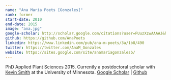 ```yaml
---
name: "Ana Maria Poets [Gonzales]"
rank: former
start-date: 2010
end-date: 2015
image: "ana.jpg"
google-scholar: http://scholar.google.com/citations?user=FUuzXzwAAAAJ&hl=en
github: https://github.com/AnaPoets
linkedin: https://www.linkedin.com/pub/ana-m-poets/3a/1b8/490
twitter: https://twitter.com/AnaM_Gonzales
website: https://sites.google.com/site/anamariagonzalesb/
---
```


PhD Applied Plant Sciences 2015.
Currently a postdoctoral scholar with <a href="http://smithlab.cfans.umn.edu/" rel="external">Kevin Smith</a> at the University of Minnesota.
<a href="http://scholar.google.com/citations?user=FUuzXzwAAAAJ&hl=en" rel="external">Google Scholar</a> | <a href="https://github.com/AnaPoets" rel="external">Github</a>